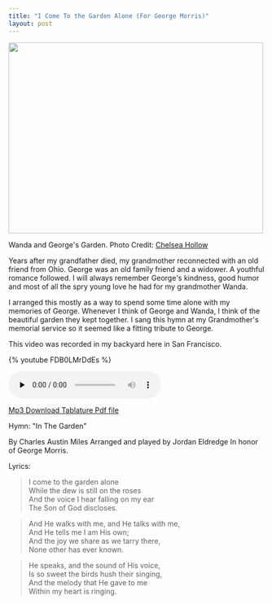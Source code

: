 ```yaml
---
title: "I Come To the Garden Alone (For George Morris)"
layout: post
---
```


<a href="{{ site.url }}/uploads/2011/07/photo.jpeg"><img class="alignnone size-large wp-image-946" title="Wanda and Geroge's Garden" src="{{ site.url }}/uploads/2011/07/photo-500x375.jpg" alt="" width="500" height="375" /></a>

Wanda and George's Garden. Photo Credit: <a href="http://www.chelseahollow.com">Chelsea Hollow</a>

Years after my grandfather died, my grandmother reconnected with an old friend from Ohio. George was an old family friend and a widower. A youthful romance followed. I will always remember George's kindness, good humor and most of all the spry young love he had for my grandmother Wanda.

I arranged this mostly as a way to spend some time alone with my memories of George. Whenever I think of George and Wanda, I think of the beautiful garden they kept together. I sang this hymn at my Grandmother's memorial service so it seemed like a fitting tribute to George.

This video was recorded in my backyard here in San Francisco.

{% youtube FDB0LMrDdEs %}

<audio id="wp_mep_11" src="{{ site.url }}/uploads/2011/07/I-Walk-Through-The-Garden-Alone-Ukulele-For-George.mp3" type="audio/mp3"    controls="controls" preload="none"  ></audio>

<a href="{{ site.url }}/uploads/2011/07/I-Walk-Through-The-Garden-Alone-Ukulele-For-George.mp3">Mp3 Download
</a><a href="{{ site.url }}/uploads/2011/07/I-Come-To-the-Garden-Alone.pdf">Tablature Pdf file</a><a href="{{ site.url }}/uploads/2011/07/I-Walk-Through-The-Garden-Alone-Ukulele-For-George.mp3">
</a>

Hymn: "In The Garden"

By Charles Austin Miles
Arranged and played by Jordan Eldredge
In honor of George Morris.

Lyrics:

> I come to the garden alone  
> While the dew is still on the roses  
> And the voice I hear falling on my ear  
> The Son of God discloses.  

> And He walks with me, and He talks with me,  
> And He tells me I am His own;  
> And the joy we share as we tarry there,  
> None other has ever known.  

> He speaks, and the sound of His voice,  
> Is so sweet the birds hush their singing,  
> And the melody that He gave to me  
> Within my heart is ringing.  

